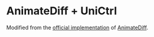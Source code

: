 # AnimateDiff + UniCtrl

Modified from the [official implementation](https://github.com/guoyww/AnimateDiff) of [AnimateDiff](https://arxiv.org/abs/2307.04725).